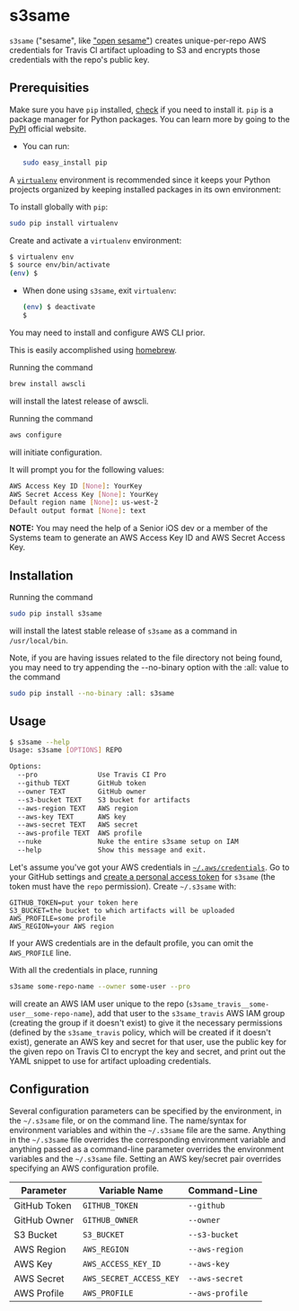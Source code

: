 # s3same

`s3same` ("sesame", like ["open sesame"](https://en.wikipedia.org/wiki/Open_Sesame_(phrase))) creates unique-per-repo AWS credentials for Travis CI artifact uploading to S3 and encrypts those credentials with the repo's public key.

## Prerequisities

Make sure you have `pip` installed, [check](https://pip.pypa.io/en/stable/installing/) if you need to install it. `pip` is a package manager for Python packages. You can learn more by going to the [PyPI](https://pypi.org/) official website.

- You can run:

  ```sh
  sudo easy_install pip
  ```

A [`virtualenv`](https://virtualenv.pypa.io/en/latest/) environment is recommended since it keeps your Python projects organized by keeping installed packages in its own environment:

To install globally with `pip`:

```sh
sudo pip install virtualenv
```

Create and activate a `virtualenv` environment:

```sh
$ virtualenv env
$ source env/bin/activate
(env) $
```

- When done using `s3same`, exit `virtualenv`:

  ```sh
  (env) $ deactivate
  $
  ```

You may need to install and configure AWS CLI prior.
  
This is easily accomplished using [homebrew](https://brew.sh/).

Running the command

```sh
brew install awscli
```

will install the latest release of awscli.

Running the command

```sh
aws configure
```

will initiate configuration.

It will prompt you for the following values:

```sh
AWS Access Key ID [None]: YourKey
AWS Secret Access Key [None]: YourKey
Default region name [None]: us-west-2
Default output format [None]: text
```

**NOTE:** You may need the help of a Senior iOS dev or a member of the Systems team to generate an AWS Access Key ID and AWS Secret Access Key.

## Installation

Running the command

```sh
sudo pip install s3same
```

will install the latest stable release of `s3same` as a command in `/usr/local/bin`.

Note, if you are having issues related to the file directory not being found, you may need to try appending the --no-binary option with the :all: value to the command

```sh
sudo pip install --no-binary :all: s3same
```

## Usage

```sh
$ s3same --help
Usage: s3same [OPTIONS] REPO

Options:
  --pro               Use Travis CI Pro
  --github TEXT       GitHub token
  --owner TEXT        GitHub owner
  --s3-bucket TEXT    S3 bucket for artifacts
  --aws-region TEXT   AWS region
  --aws-key TEXT      AWS key
  --aws-secret TEXT   AWS secret
  --aws-profile TEXT  AWS profile
  --nuke              Nuke the entire s3same setup on IAM
  --help              Show this message and exit.
```

Let's assume you've got your AWS credentials in [`~/.aws/credentials`](http://docs.aws.amazon.com/cli/latest/userguide/cli-chap-getting-started.html#cli-config-files).  Go to your GitHub settings and [create a personal access token](https://github.com/settings/tokens/new) for `s3same` (the token must have the `repo` permission).  Create `~/.s3same` with:

```
GITHUB_TOKEN=put your token here
S3_BUCKET=the bucket to which artifacts will be uploaded
AWS_PROFILE=some profile
AWS_REGION=your AWS region
```

If your AWS credentials are in the default profile, you can omit the `AWS_PROFILE` line.

With all the credentials in place, running

```sh
s3same some-repo-name --owner some-user --pro
```

will create an AWS IAM user unique to the repo (`s3same_travis__some-user__some-repo-name`), add that user to the `s3same_travis` AWS IAM group (creating the group if it doesn't exist) to give it the necessary permissions (defined by the `s3same_travis` policy, which will be created if it doesn't exist), generate an AWS key and secret for that user, use the public key for the given repo on Travis CI to encrypt the key and secret, and print out the YAML snippet to use for artifact uploading credentials.

## Configuration

Several configuration parameters can be specified by the environment, in the `~/.s3same` file, or on the command line.  The name/syntax for environment variables and within the `~/.s3same` file are the same.  Anything in the `~/.s3same` file overrides the corresponding environment variable and anything passed as a command-line parameter overrides the environment variables and the `~/.s3same` file.  Setting an AWS key/secret pair overrides specifying an AWS configuration profile.

Parameter | Variable Name | Command-Line
--- | --- | ---
GitHub Token | `GITHUB_TOKEN` | `--github`
GitHub Owner | `GITHUB_OWNER` | `--owner`
S3 Bucket | `S3_BUCKET` | `--s3-bucket`
AWS Region | `AWS_REGION` | `--aws-region`
AWS Key | `AWS_ACCESS_KEY_ID` | `--aws-key`
AWS Secret | `AWS_SECRET_ACCESS_KEY` | `--aws-secret`
AWS Profile | `AWS_PROFILE` | `--aws-profile`
